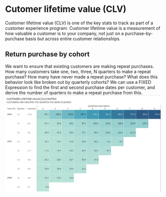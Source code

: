 # Cutomer lifetime value (CLV)
Customer lifetime value (CLV) is one of the key stats to track as part of a customer experience program. Customer lifetime value is a measurement of how valuable a customer is to your company, not just on a purchase-by-purchase basis but across entire customer relationships.
## Return purchase by cohort
We want to ensure that existing customers are making repeat purchases. How many customers take one, two, three, N quarters to make a repeat purchase? How many have never made a repeat purchase? What does this behavior look like broken out by quarterly cohorts? We can use a FIXED Expression to find the first and second purchase dates per customer, and derive the number of quarters to make a repeat purchase from this.
![image](https://github.com/SrWannapa/MADT8101-Customer-analytic/blob/main/03.Customer%20lifetime%20value/CLV_Matrix.jpg)
